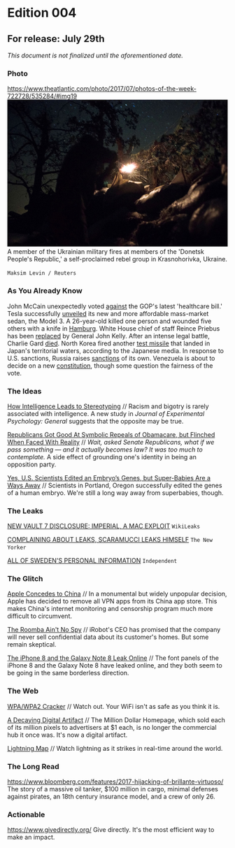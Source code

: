 # Edition 004

## For release: July 29th

_This document is not finalized until the aforementioned date._

### Photo

https://www.theatlantic.com/photo/2017/07/photos-of-the-week-722728/535284/#img19
![ukraine.jpg](ukraine.jpg)
A member of the Ukrainian military fires at members of the 'Donetsk People's Republic,' a self-proclaimed rebel group in  Krasnohorivka, Ukraine.

`Maksim Levin / Reuters`

### As You Already Know
John McCain unexpectedly voted [against](https://www.nytimes.com/2017/07/27/us/politics/obamacare-partial-repeal-senate-republicans-revolt.html) the GOP's latest 'healthcare bill.' Tesla successfully [unveiled](https://www.nytimes.com/2017/07/29/business/tesla-model-3-elon-musk.html) its new and more affordable mass-market sedan, the Model 3. A 26-year-old killed one person and wounded five others with a knife in [Hamburg](https://www.nytimes.com/2017/07/29/world/europe/germany-hamburg-attacker-radicalized.html). White House chief of staff Reince Priebus has been [replaced](http://www.bbc.com/news/world-us-canada-40759132) by General John Kelly. After an intense legal battle, Charlie Gard [died](https://twitter.com/i/web/status/890989191177412608). North Korea fired another [test missile](http://www.bbc.com/news/world-asia-40757780) that landed in Japan's territorial waters, according to the Japanese media. In response to U.S. sanctions, Russia raises [sanctions](http://www.bbc.com/news/world-europe-40751973) of its own. Venezuela is about to decide on a new [constitution](https://www.washingtonpost.com/news/worldviews/wp/2017/07/29/8-important-keys-to-understanding-venezuelas-controversial-election/), though some question the fairness of the vote.

### The Ideas

[How Intelligence Leads to Stereotyping](https://www.theatlantic.com/science/archive/2017/07/intelligent-people-are-more-likely-to-stereotype/535158/) // Racism and bigotry is rarely associated with intelligence. A new study in *Journal of Experimental Psychology: General* suggests that the opposite may be true.

[Republicans Got Good At Symbolic Repeals of Obamacare, but Flinched When Faced With Reality](https://theintercept.com/2017/07/28/republicans-got-good-at-symbolic-repeals-of-obamacare-but-flinched-when-faced-with-reality/) // *Wait, asked Senate Republicans, what if we pass something — and it actually becomes law? It was too much to contemplate.* A side effect of grounding one's identity in being an opposition party.

[Yes, U.S. Scientists Edited an Embryo’s Genes, but Super-Babies Are a Ways Away](http://www.slate.com/blogs/future_tense/2017/07/28/u_s_scientists_use_crispr_to_edit_embryo_s_genes.html) // Scientists in Portland, Oregon successfully edited the genes of a human embryo. We're still a long way away from superbabies, though.

### The Leaks

[NEW VAULT 7 DISCLOSURE: IMPERIAL, A MAC EXPLOIT](https://wikileaks.org/vault7/#Imperial)
`WikiLeaks`

[COMPLAINING ABOUT LEAKS, SCARAMUCCI LEAKS HIMSELF](http://www.newyorker.com/news/ryan-lizza/anthony-scaramucci-called-me-to-unload-about-white-house-leakers-reince-priebus-and-steve-bannon)
`The New Yorker`

[ALL OF SWEDEN'S PERSONAL INFORMATION](http://www.independent.co.uk/life-style/gadgets-and-tech/news/data-leak-swedish-government-prime-minister-stefan-lofven-election-latest-a7863186.html)
`Independent`

### The Glitch
[Apple Concedes to China](http://www.businessinsider.com/r-apple-is-removing-vpn-services-from-china-app-store-providers-2017-7) // In a monumental but widely unpopular decision, Apple has decided to remove all VPN apps from its China app store. This makes China's internet monitoring and censorship program much more difficult to circumvent.

[The Roomba Ain't No Spy](http://gizmodo.com/roomba-ceo-swears-that-he-will-never-sell-maps-of-users-1797339735) // iRobot's CEO has promised that the company will never sell confidential data about its customer's homes. But some remain skeptical.

[The iPhone 8 and the Galaxy Note 8 Leak Online](https://www.androidheadlines.com/2017/07/supposed-front-panels-of-galaxy-note-8-iphone-8-leak-online.html) // The font panels of the iPhone 8 and the Galaxy Note 8 have leaked online, and they both seem to be going in the same borderless direction.

### The Web

[WPA/WPA2 Cracker](https://github.com/brannondorsey/wifi-cracking) // Watch out. Your WiFi isn't as safe as you think it is.

[A Decaying Digital Artifact](https://lil.law.harvard.edu/blog/2017/07/21/a-million-squandered-the-million-dollar-homepage-as-a-decaying-digital-artifact/) // The Million Dollar Homepage, which sold each of its million pixels to advertisers at $1 each, is no longer the commercial hub it once was. It's now a digital artifact.

[Lightning Map](http://www.lightningmaps.org/#m=sat;r=0;t=3;s=0;o=0;b=;n=0;y=44.894;x=-28.7598;z=3;d=2;dl=2;dc=0;) // Watch lightning as it strikes in real-time around the world.

### The Long Read
https://www.bloomberg.com/features/2017-hijacking-of-brillante-virtuoso/ The story of a massive oil tanker, $100 million in cargo, minimal defenses against pirates, an 18th century insurance model, and a crew of only 26.

### Actionable
https://www.givedirectly.org/ Give directly. It's the most efficient way to make an impact.
